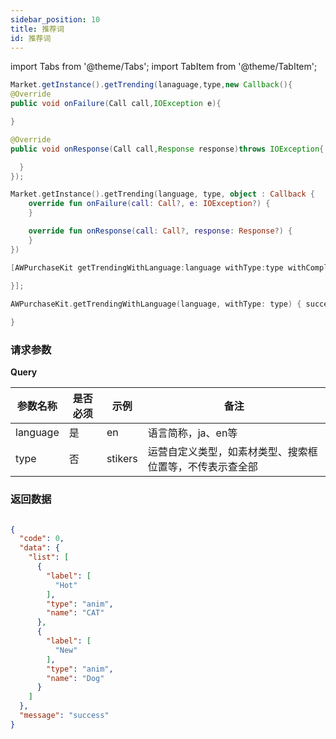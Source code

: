 ```yaml
---
sidebar_position: 10
title: 推荐词
id: 推荐词
---
```



import Tabs from '@theme/Tabs';
import TabItem from '@theme/TabItem';


<Tabs>
  <TabItem value="Java" label="Java" default>

```Java
Market.getInstance().getTrending(lanaguage,type,new Callback(){
@Override
public void onFailure(Call call,IOException e){

}

@Override
public void onResponse(Call call,Response response)throws IOException{

  }
});
```

  </TabItem>
  <TabItem value="Kotlin" label="Kotlin">

```Kotlin
Market.getInstance().getTrending(language, type, object : Callback {
    override fun onFailure(call: Call?, e: IOException?) {
    }

    override fun onResponse(call: Call?, response: Response?) {
    }
})
```

  </TabItem>
  <TabItem value="Objective-C" label="Objective-C">

```Objective-C 
[AWPurchaseKit getTrendingWithLanguage:language withType:type withCompletion:^(BOOL, NSDictionary * _Nullable, AWError * _Nullable) {
            
}];
```

  </TabItem>
  <TabItem value="Swift" label="Swift">

```Swift
AWPurchaseKit.getTrendingWithLanguage(language, withType: type) { success, data, error in

}         
```

  </TabItem>
</Tabs>

### 请求参数

**Query**

| 参数名称     | 是否必须 | 示例      | 备注                           |
|----------|------|---------|------------------------------|
| language | 是    | en      | 语言简称，ja、en等                  |
| type     | 否    | stikers | 运营自定义类型，如素材类型、搜索框位置等，不传表示查全部 |

### 返回数据

```json

{
  "code": 0,
  "data": {
    "list": [
      {
        "label": [
          "Hot"
        ],
        "type": "anim",
        "name": "CAT"
      },
      {
        "label": [
          "New"
        ],
        "type": "anim",
        "name": "Dog"
      }
    ]
  },
  "message": "success"
}
```